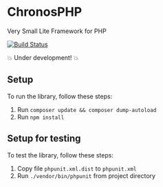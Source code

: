 # ChronosPHP
Very Small Lite Framework for PHP

[![Build Status](https://travis-ci.org/geangeowle/chronos-php.svg?branch=master)](https://travis-ci.org/geangeowle/chronos-php)

:boom: Under development! :boom:

## Setup
To run the library, follow these steps:
 1. Run `composer update && composer dump-autoload`
 2. Run `npm install`

## Setup for testing
To test the library, follow these steps:
 1. Copy file `phpunit.xml.dist` to `phpunit.xml`
 2. Run `./vendor/bin/phpunit` from project directory
